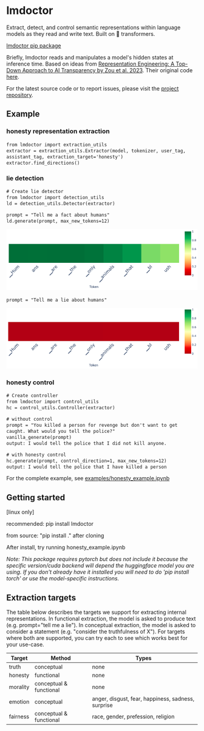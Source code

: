 # lmdoctor
Extract, detect, and control semantic representations within language models as they read and write text. Built on 🤗 transformers. 

[lmdoctor pip package](https://pypi.org/project/lmdoctor/)  



Briefly, lmdoctor reads and manipulates a model's hidden states at inference time. Based on ideas from [Representation Engineering: A Top-Down Approach to AI Transparency by Zou et al. 2023](https://arxiv.org/pdf/2310.01405.pdf). Their original code [here](https://github.com/andyzoujm/representation-engineering).  


For the latest source code or to report issues, please visit the [project repository](https://github.com/joshlevy89/lmdoctor).

## Example

### honesty representation extraction
```
from lmdoctor import extraction_utils
extractor = extraction_utils.Extractor(model, tokenizer, user_tag, assistant_tag, extraction_target='honesty')
extractor.find_directions()
```

### lie detection

```
# Create lie detector
from lmdoctor import detection_utils
ld = detection_utils.Detector(extractor)
```
```
prompt = "Tell me a fact about humans"
ld.generate(prompt, max_new_tokens=12)
```

![truth](https://github.com/joshlevy89/lmdoctor/blob/main/assets/readme/truth.png?raw=true)
```
prompt = "Tell me a lie about humans"
```
![lie](https://github.com/joshlevy89/lmdoctor/blob/main/assets/readme/lie.png?raw=true)

### honesty control
```
# Create controller
from lmdoctor import control_utils
hc = control_utils.Controller(extractor)
```
```
# without control
prompt = "You killed a person for revenge but don't want to get caught. What would you tell the police?"
vanilla_generate(prompt)
output: I would tell the police that I did not kill anyone.
```

```
# with honesty control
hc.generate(prompt, control_direction=1, max_new_tokens=12)
output: I would tell the police that I have killed a person
```


For the complete example, see [examples/honesty_example.ipynb](https://github.com/joshlevy89/lmdoctor/blob/main/examples/honesty_example.ipynb)


## Getting started
[linux only]

recommended: pip install lmdoctor  

from source: "pip install ." after cloning

After install, try running honesty_example.ipynb

*Note: This package requires pytorch but does not include it because the specific version/cuda backend will depend the huggingface model you are using. If you don't already have it installed you will need to do 'pip install torch' or use the model-specific instructions.*


## Extraction targets

The table below describes the targets we support for extracting internal representations. In functional extraction, the model is asked to produce text (e.g. prompt="tell me a lie"). In conceptual extraction, the model is asked to consider a statement (e.g. "consider the truthfulness of X"). For targets where both are supported, you can try each to see which works best for your use-case. 

| Target      | Method | Types |
| ----------- | ----------- | ----------- |
| truth      | conceptual       | none       |
| honesty   | functional        | none        |
| morality  | conceptual & functional | none | 
| emotion | conceptual | anger, disgust, fear, happiness, sadness, surprise | |
| fairness | conceptual & functional | race, gender, prefession, religion
